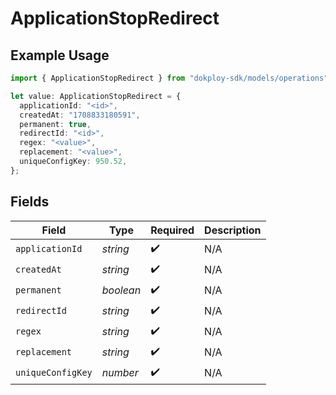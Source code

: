 # ApplicationStopRedirect

## Example Usage

```typescript
import { ApplicationStopRedirect } from "dokploy-sdk/models/operations";

let value: ApplicationStopRedirect = {
  applicationId: "<id>",
  createdAt: "1708833180591",
  permanent: true,
  redirectId: "<id>",
  regex: "<value>",
  replacement: "<value>",
  uniqueConfigKey: 950.52,
};
```

## Fields

| Field              | Type               | Required           | Description        |
| ------------------ | ------------------ | ------------------ | ------------------ |
| `applicationId`    | *string*           | :heavy_check_mark: | N/A                |
| `createdAt`        | *string*           | :heavy_check_mark: | N/A                |
| `permanent`        | *boolean*          | :heavy_check_mark: | N/A                |
| `redirectId`       | *string*           | :heavy_check_mark: | N/A                |
| `regex`            | *string*           | :heavy_check_mark: | N/A                |
| `replacement`      | *string*           | :heavy_check_mark: | N/A                |
| `uniqueConfigKey`  | *number*           | :heavy_check_mark: | N/A                |